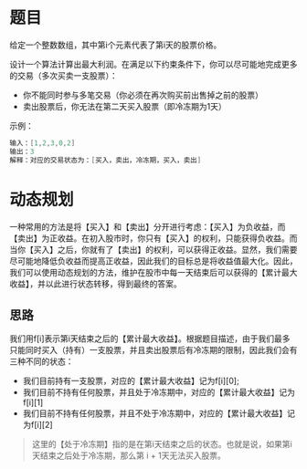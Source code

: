 # 题目
给定一个整数数组，其中第i个元素代表了第i天的股票价格。

设计一个算法计算出最大利润。在满足以下约束条件下，你可以尽可能地完成更多的交易（多次买卖一支股票）：
- 你不能同时参与多笔交易（你必须在再次购买前出售掉之前的股票）
- 卖出股票后，你无法在第二天买入股票（即冷冻期为1天）

示例：
```java
输入：[1,2,3,0,2]
输出：3
解释：对应的交易状态为：[买入，卖出，冷冻期，买入，卖出]
```

# 动态规划
一种常用的方法是将【买入】和【卖出】分开进行考虑：【买入】为负收益，而【卖出】为正收益。在初入股市时，你只有【买入】的权利，只能获得负收益。而当你【买入】之后，你就有了【卖出】的权利，可以获得正收益。显然，我们需要尽可能地降低负收益而提高正收益，因此我们的目标总是将收益值最大化。因此，我们可以使用动态规划的方法，维护在股市中每一天结束后可以获得的【累计最大收益】，并以此进行状态转移，得到最终的答案。

## 思路
我们用f[i]表示第i天结束之后的【累计最大收益】。根据题目描述，由于我们最多只能同时买入（持有）一支股票，并且卖出股票后有冷冻期的限制，因此我们会有三种不同的状态：
- 我们目前持有一支股票，对应的【累计最大收益】记为f[i][0];
- 我们目前不持有任何股票，并且处于冷冻期中，对应的【累计最大收益】记为f[i][1]
- 我们目前不持有任何股票，并且不处于冷冻期中，对应的【累计最大收益】记为f[i][2]

> 这里的【处于冷冻期】指的是在第i天结束之后的状态。也就是说，如果第i天结束之后处于冷冻期，那么第 i + 1天无法买入股票。

